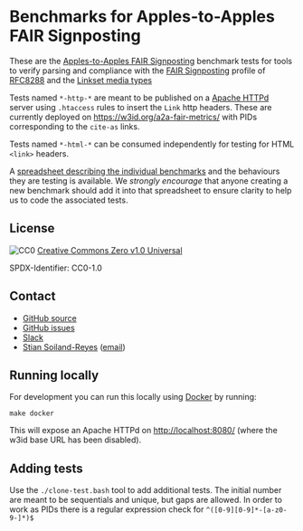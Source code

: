 # Benchmarks for Apples-to-Apples FAIR Signposting


These are the [Apples-to-Apples FAIR Signposting](https://signposting.org/FAIR/apples-hackathon/)
benchmark tests for tools to verify parsing and compliance with the
[FAIR Signposting](https://signposting.org/FAIR/) profile of 
[RFC8288](https://tools.ietf.org/html/rfc8288#section-2)
and the [Linkset media types](https://datatracker.ietf.org/doc/draft-ietf-httpapi-linkset/)

Tests named `*-http-*` are meant to be published on a [Apache HTTPd](https://httpd.apache.org/) server using `.htaccess` rules to insert the `Link` http headers. These are currently deployed on <https://w3id.org/a2a-fair-metrics/> with PIDs corresponding to the `cite-as` links.

Tests named `*-html-*` can be consumed independently for testing for HTML `<link>` headers.

A [spreadsheet describing the individual benchmarks](https://docs.google.com/spreadsheets/d/1XWkHRldJDAAa733we2TFFBweUWu5w6lsC90LgQCAOoE/edit#gid=0) and the behaviours they are testing is available.  We _strongly encourage_ that anyone creating a new benchmark should add it into that spreadsheet to ensure clarity to help us to code the associated tests.

## License

![CC0](cc-zero.svg) [Creative Commons Zero v1.0 Universal](https://spdx.org/licenses/CC0-1.0)

SPDX-Identifier: CC0-1.0


## Contact

* [GitHub source](https://github.com/a2a-fair-metrics/a2a-fair-metrics/tree/main/benchmark)
* [GitHub issues](https://github.com/a2a-fair-metrics/a2a-fair-metrics/issues)
* [Slack](https://join.slack.com/t/applestoapples/shared_invite/zt-15iuqnirp-~91h2i4ltn1kdZdNPea0Xw)
* [Stian Soiland-Reyes](https://s11.no/) ([email](mailto:soiland-reyes@manchester.ac.uk))


## Running locally

For development you can run this locally using [Docker](https://www.docker.com/) by running:

    make docker

This will expose an Apache HTTPd on <http://localhost:8080/> (where the w3id base URL has been disabled).


## Adding tests

Use the `./clone-test.bash` tool to add additional tests. The initial number are meant to be sequentials and unique, but gaps are allowed.
In order to work as PIDs there is a regular expression check for `^([0-9][0-9]*-[a-z0-9-]*)$` 

